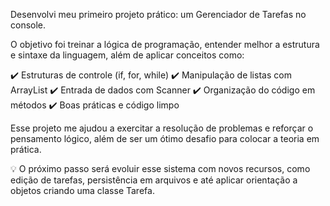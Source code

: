Desenvolvi meu primeiro projeto prático: um Gerenciador de Tarefas no console.

O objetivo foi treinar a lógica de programação, entender melhor a estrutura e sintaxe da linguagem, além de aplicar conceitos como:

✔️ Estruturas de controle (if, for, while)
✔️ Manipulação de listas com ArrayList
✔️ Entrada de dados com Scanner
✔️ Organização do código em métodos
✔️ Boas práticas e código limpo

Esse projeto me ajudou a exercitar a resolução de problemas e reforçar o pensamento lógico, além de ser um ótimo desafio para colocar a teoria em prática.

💡 O próximo passo será evoluir esse sistema com novos recursos, como edição de tarefas, persistência em arquivos e até aplicar orientação a objetos criando uma classe Tarefa.

